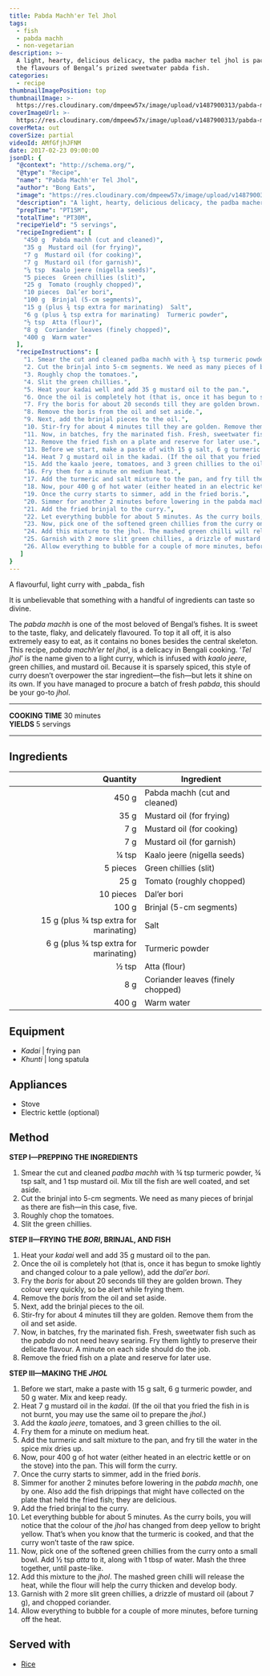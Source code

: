 ```yaml
---
title: Pabda Machh'er Tel Jhol
tags:
  - fish
  - pabda machh
  - non-vegetarian
description: >-
  A light, hearty, delicious delicacy, the padba macher tel jhol is packed with
  the flavours of Bengal’s prized sweetwater pabda fish.
categories:
  - recipe
thumbnailImagePosition: top
thumbnailImage: >-
  https://res.cloudinary.com/dmpeew57x/image/upload/v1487900313/pabda-mach-website-thumbnail_hwdrvo.jpg
coverImageUrl: >-
  https://res.cloudinary.com/dmpeew57x/image/upload/v1487900313/pabda-mach-website-thumbnail_hwdrvo.jpg
coverMeta: out
coverSize: partial
videoId: AMfGfjhJFNM
date: 2017-02-23 09:00:00
jsonDl: {
  "@context": "http://schema.org/",
  "@type": "Recipe",
  "name": "Pabda Machh'er Tel Jhol",
  "author": "Bong Eats",
  "image": "https://res.cloudinary.com/dmpeew57x/image/upload/v1487900313/pabda-mach-thumbnail-small_ddzr4v.jpg",
  "description": "A light, hearty, delicious delicacy, the padba macher tel jhol is packed with the flavours of Bengal’s prized sweetwater pabda fish.",
  "prepTime": "PT15M",
  "totalTime": "PT30M",
  "recipeYield": "5 servings",
  "recipeIngredient": [
    "450 g  Pabda machh (cut and cleaned)",
    "35 g  Mustard oil (for frying)",
    "7 g  Mustard oil (for cooking)",
    "7 g  Mustard oil (for garnish)",
    "¼ tsp  Kaalo jeere (nigella seeds)",
    "5 pieces  Green chillies (slit)",
    "25 g  Tomato (roughly chopped)",
    "10 pieces  Dal’er bori",
    "100 g  Brinjal (5-cm segments)",
    "15 g (plus ¾ tsp extra for marinating)  Salt",
    "6 g (plus ¾ tsp extra for marinating)  Turmeric powder",
    "½ tsp  Atta (flour)",
    "8 g  Coriander leaves (finely chopped)",
    "400 g  Warm water"
  ],
  "recipeInstructions": [
    "1. Smear the cut and cleaned padba machh with ¾ tsp turmeric powder, ¾ tsp salt, and 1 tsp mustard oil. Mix till the fish are well coated, and set aside.",
    "2. Cut the brinjal into 5-cm segments. We need as many pieces of brinjal as there are fish—in this case, five.",
    "3. Roughly chop the tomatoes.",
    "4. Slit the green chillies.",
    "5. Heat your kadai well and add 35 g mustard oil to the pan.",
    "6. Once the oil is completely hot (that is, once it has begun to smoke lightly and changed colour to a pale yellow), add the dal’er bori.",
    "7. Fry the boris for about 20 seconds till they are golden brown. They colour very quickly, so be alert while frying them.",
    "8. Remove the boris from the oil and set aside.",
    "9. Next, add the brinjal pieces to the oil.",
    "10. Stir-fry for about 4 minutes till they are golden. Remove them from the oil and set aside.",
    "11. Now, in batches, fry the marinated fish. Fresh, sweetwater fish such as the pabda do not need heavy searing. Fry them lightly to preserve their delicate flavour. A minute on each side should do the job.",
    "12. Remove the fried fish on a plate and reserve for later use.",
    "13. Before we start, make a paste of with 15 g salt, 6 g turmeric powder, and 50 g water. Mix and keep ready.",
    "14. Heat 7 g mustard oil in the kadai. (If the oil that you fried the fish in is not burnt, you may use the same oil to prepare the jhol.)",
    "15. Add the kaalo jeere, tomatoes, and 3 green chillies to the oil.",
    "16. Fry them for a minute on medium heat.",
    "17. Add the turmeric and salt mixture to the pan, and fry till the water in the spice mix dries up.",
    "18. Now, pour 400 g of hot water (either heated in an electric kettle or on the stove) into the pan. This will form the curry.",
    "19. Once the curry starts to simmer, add in the fried boris.",
    "20. Simmer for another 2 minutes before lowering in the pabda machh, one by one. Also add the fish drippings that might have collected on the plate that held the fried fish; they are delicious.",
    "21. Add the fried brinjal to the curry.",
    "22. Let everything bubble for about 5 minutes. As the curry boils, you will notice that the colour of the jhol has changed from deep yellow to bright yellow. That’s when you know that the turmeric is cooked, and that the curry won’t taste of the raw spice.",
    "23. Now, pick one of the softened green chillies from the curry onto a small bowl. Add ½ tsp atta to it, along with 1 tbsp of water. Mash the three together, until paste-like.",
    "24. Add this mixture to the jhol. The mashed green chilli will release the heat, while the flour will help the curry thicken and develop body.",
    "25. Garnish with 2 more slit green chillies, a drizzle of mustard oil (about 7 g), and chopped coriander.",
    "26. Allow everything to bubble for a couple of more minutes, before turning off the heat."
   ]
}
---
```





<p class="post-byline">A flavourful, light curry with _pabda_ fish</p>

<p class="post-intro">It is unbelievable that something with a handful of ingredients can taste so divine.</p>

<!-- more -->
<span class="dropcap">T</span>he _pabda machh_ is one of the most beloved of Bengal’s fishes. It is sweet to the taste, flaky, and delicately flavoured. To top it all off, it is also extremely easy to eat, as it contains no bones besides the central skeleton. This recipe, _pabda machh’er tel jhol_, is a delicacy in Bengali cooking. ‘_Tel jhol_’ is the name given to a light curry, which is infused with _kaalo jeere_, green chillies, and mustard oil. Because it is sparsely spiced, this style of curry doesn’t overpower the star ingredient—the fish—but lets it shine on its own. If you have managed to procure a batch of fresh _pabda_, this should be your go-to _jhol_.
</p>

***

**COOKING TIME** 30 minutes   
**YIELDS** 5 servings

***
## Ingredients
|                               Quantity | Ingredient                        |
|---------------------------------------:|-----------------------------------|
|                                  450 g | Pabda machh (cut and cleaned)     |
|                                   35 g | Mustard oil (for frying)          |
|                                    7 g | Mustard oil (for cooking)         |
|                                    7 g | Mustard oil (for garnish)         |
|                                ¼ tsp   | Kaalo jeere (nigella seeds)       |
|                               5 pieces | Green chillies (slit)             |
|                                   25 g | Tomato (roughly chopped)          |
|                              10 pieces | Dal’er bori                       |
|                                  100 g | Brinjal (5-cm segments)           |
| 15 g (plus ¾ tsp extra for marinating) | Salt                              |
|  6 g (plus ¾ tsp extra for marinating) | Turmeric powder                   |
|                                  ½ tsp | Atta (flour)                      |
|                                    8 g | Coriander leaves (finely chopped) |
|                                  400 g | Warm water                        |

## Equipment
- _Kadai_ | frying pan
- _Khunti_ | long spatula

## Appliances
- Stove
- Electric kettle (optional)

## Method
**STEP I—PREPPING THE INGREDIENTS**
1. Smear the cut and cleaned _padba machh_ with ¾ tsp turmeric powder, ¾ tsp salt, and 1 tsp mustard oil. Mix till the fish are well coated, and set aside.
2. Cut the brinjal into 5-cm segments. We need as many pieces of brinjal as there are fish—in this case, five.
3. Roughly chop the tomatoes.
4. Slit the green chillies.

**STEP II—FRYING THE _BORI_, BRINJAL, AND FISH**
1. Heat your _kadai_ well and add 35 g mustard oil to the pan.
2. Once the oil is completely hot (that is, once it has begun to smoke lightly and changed colour to a pale yellow), add the _dal’er bori_.
3. Fry the _boris_ for about 20 seconds till they are golden brown. They colour very quickly, so be alert while frying them.
4. Remove the _boris_ from the oil and set aside.
5. Next, add the brinjal pieces to the oil.
6. Stir-fry for about 4 minutes till they are golden. Remove them from the oil and set aside.
7. Now, in batches, fry the marinated fish. Fresh, sweetwater fish such as the _pabda_ do not need heavy searing. Fry them lightly to preserve their delicate flavour. A minute on each side should do the job.
8. Remove the fried fish on a plate and reserve for later use.

**STEP III—MAKING THE _JHOL_**
1. Before we start, make a paste with 15 g salt, 6 g turmeric powder, and 50 g water. Mix and keep ready.
2. Heat 7 g mustard oil in the _kadai_. (If the oil that you fried the fish in is not burnt, you may use the same oil to prepare the _jhol_.)
3. Add the _kaalo jeere_, tomatoes, and 3 green chillies to the oil.
4. Fry them for a minute on medium heat.
5. Add the turmeric and salt mixture to the pan, and fry till the water in the spice mix dries up.
6. Now, pour 400 g of hot water (either heated in an electric kettle or on the stove) into the pan. This will form the curry.
7. Once the curry starts to simmer, add in the fried _boris_.
8. Simmer for another 2 minutes before lowering in the _pabda machh_, one by one. Also add the fish drippings that might have collected on the plate that held the fried fish; they are delicious.
9. Add the fried brinjal to the curry.
10. Let everything bubble for about 5 minutes. As the curry boils, you will notice that the colour of the _jhol_ has changed from deep yellow to bright yellow. That’s when you know that the turmeric is cooked, and that the curry won’t taste of the raw spice.
11. Now, pick one of the softened green chillies from the curry onto a small bowl. Add ½ tsp _atta_ to it, along with 1 tbsp of water. Mash the three together, until paste-like.
12. Add this mixture to the _jhol_. The mashed green chilli will release the heat, while the flour will help the curry thicken and develop body.
13. Garnish with 2 more slit green chillies, a drizzle of mustard oil (about 7 g), and chopped coriander.
14. Allow everything to bubble for a couple of more minutes, before turning off the heat.

## Served with
- [Rice](/how-to/cook-the-perfect-rice/)
